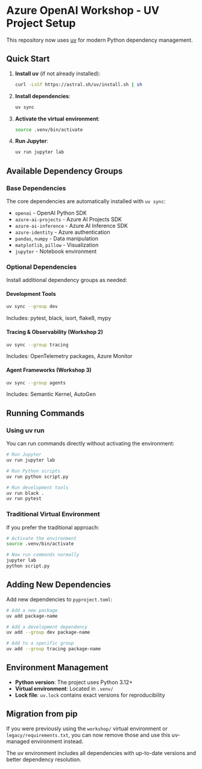 # Azure OpenAI Workshop - UV Project Setup

This repository now uses [uv](https://github.com/astral-sh/uv) for modern Python dependency management.

## Quick Start

1. **Install uv** (if not already installed):
   ```bash
   curl -LsSf https://astral.sh/uv/install.sh | sh
   ```

2. **Install dependencies**:
   ```bash
   uv sync
   ```

3. **Activate the virtual environment**:
   ```bash
   source .venv/bin/activate
   ```

4. **Run Jupyter**:
   ```bash
   uv run jupyter lab
   ```

## Available Dependency Groups

### Base Dependencies
The core dependencies are automatically installed with `uv sync`:
- `openai` - OpenAI Python SDK
- `azure-ai-projects` - Azure AI Projects SDK
- `azure-ai-inference` - Azure AI Inference SDK
- `azure-identity` - Azure authentication
- `pandas`, `numpy` - Data manipulation
- `matplotlib`, `pillow` - Visualization
- `jupyter` - Notebook environment

### Optional Dependencies

Install additional dependency groups as needed:

#### Development Tools
```bash
uv sync --group dev
```
Includes: pytest, black, isort, flake8, mypy

#### Tracing & Observability (Workshop 2)
```bash
uv sync --group tracing
```
Includes: OpenTelemetry packages, Azure Monitor

#### Agent Frameworks (Workshop 3)
```bash
uv sync --group agents
```
Includes: Semantic Kernel, AutoGen

## Running Commands

### Using uv run
You can run commands directly without activating the environment:

```bash
# Run Jupyter
uv run jupyter lab

# Run Python scripts
uv run python script.py

# Run development tools
uv run black .
uv run pytest
```

### Traditional Virtual Environment
If you prefer the traditional approach:

```bash
# Activate the environment
source .venv/bin/activate

# Now run commands normally
jupyter lab
python script.py
```

## Adding New Dependencies

Add new dependencies to `pyproject.toml`:

```bash
# Add a new package
uv add package-name

# Add a development dependency
uv add --group dev package-name

# Add to a specific group
uv add --group tracing package-name
```

## Environment Management

- **Python version**: The project uses Python 3.12+
- **Virtual environment**: Located in `.venv/`
- **Lock file**: `uv.lock` contains exact versions for reproducibility

## Migration from pip

If you were previously using the `workshop/` virtual environment or `legacy/requirements.txt`, you can now remove those and use this uv-managed environment instead.

The uv environment includes all dependencies with up-to-date versions and better dependency resolution.
